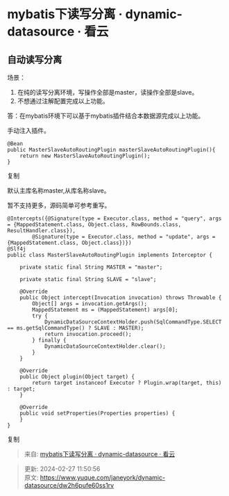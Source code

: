# mybatis下读写分离 · dynamic-datasource · 看云

## 自动读写分离
场景：

1. 在纯的读写分离环境，写操作全部是master，读操作全部是slave。
2. 不想通过注解配置完成以上功能。

答：在mybatis环境下可以基于mybatis插件结合本数据源完成以上功能。

手动注入插件。

```plain
@Bean
public MasterSlaveAutoRoutingPlugin masterSlaveAutoRoutingPlugin(){
    return new MasterSlaveAutoRoutingPlugin();
}
```

复制

默认主库名称master,从库名称slave。

暂不支持更多，源码简单可参考重写。

```plain
@Intercepts({@Signature(type = Executor.class, method = "query", args = {MappedStatement.class, Object.class, RowBounds.class, ResultHandler.class}),
        @Signature(type = Executor.class, method = "update", args = {MappedStatement.class, Object.class})})
@Slf4j
public class MasterSlaveAutoRoutingPlugin implements Interceptor {

    private static final String MASTER = "master";

    private static final String SLAVE = "slave";

    @Override
    public Object intercept(Invocation invocation) throws Throwable {
        Object[] args = invocation.getArgs();
        MappedStatement ms = (MappedStatement) args[0];
        try {
            DynamicDataSourceContextHolder.push(SqlCommandType.SELECT == ms.getSqlCommandType() ? SLAVE : MASTER);
            return invocation.proceed();
        } finally {
            DynamicDataSourceContextHolder.clear();
        }
    }

    @Override
    public Object plugin(Object target) {
        return target instanceof Executor ? Plugin.wrap(target, this) : target;
    }

    @Override
    public void setProperties(Properties properties) {
    }
}
```

复制  


> 来自: [mybatis下读写分离 · dynamic-datasource · 看云](https://www.kancloud.cn/tracy5546/dynamic-datasource/2358946)
>



> 更新: 2024-02-27 11:50:56  
> 原文: <https://www.yuque.com/janeyork/dynamic-datasource/dw2h6pufe60ss1rv>